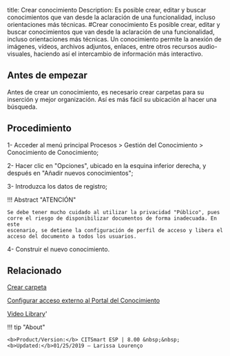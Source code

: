 title: Crear conocimiento
Description: Es posible crear, editar y buscar conocimientos que van desde la aclaración de una funcionalidad, incluso orientaciones más técnicas.
#Crear conocimiento
Es posible crear, editar y buscar conocimientos que van desde la aclaración de una funcionalidad, incluso orientaciones más técnicas.
Un conocimiento permite la anexión de imágenes, vídeos, archivos adjuntos, enlaces, entre otros recursos audio-visuales, haciendo así el intercambio de información más interactivo.

Antes de empezar
----------------

Antes de crear un conocimiento, es necesario crear carpetas para su inserción y
mejor organización. Así es más fácil su ubicación al hacer una búsqueda.

Procedimiento
-------------

1-  Acceder al menú principal Procesos \> Gestión del Conocimiento \>
    Conocimiento de Conocimiento;

2-  Hacer clic en "Opciones", ubicado en la esquina inferior derecha, y después
    en "Añadir nuevos conocimientos";

3-  Introduzca los datos de registro;

!!! Abstract "ATENCIÓN"

    Se debe tener mucho cuidado al utilizar la privacidad "Público", pues
    corre el riesgo de disponibilizar documentos de forma inadecuada. En este
    escenario, se detiene la configuración de perfil de acceso y libera el
    acceso del documento a todos los usuarios.

4-  Construir el nuevo conocimiento.


Relacionado
--------------------

[Crear carpeta](/es-es/citsmart-esp-8/processes/knowledge/configuration/create-folder.html)

[Configurar acceso externo al Portal del Conocimiento](/es-es/citsmart-esp-8/processes/knowledge/configuration/configure-external-access-knowledge-portal.html)

<i class='fa fa-youtube-play  fa-2x' style='color:#97ce17;vertical-align: middle;'> </i> [Video Library](https://www.youtube.com/playlist?list=PLB5qK2uzf2RPgNa5jacymoUrgZpi7MgdD)'

!!! tip "About"

    <b>Product/Version:</b> CITSmart ESP | 8.00 &nbsp;&nbsp;
    <b>Updated:</b>01/25/2019 – Larissa Lourenço
